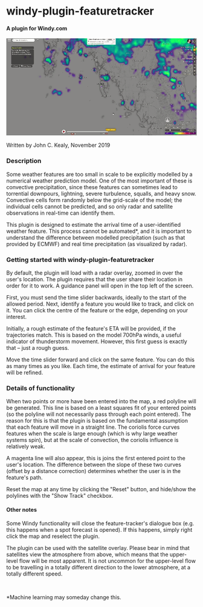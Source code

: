 
# windy-plugin-featuretracker
#### A plugin for Windy.com


<p align="center"><img src="feature-tracker.gif"></p>

Written by John C. Kealy, November 2019

### Description
Some weather features are too small in scale to be explicitly modelled by a numerical weather prediction model. One of the most important of these is convective precipitation, since these features can sometimes lead to torrential downpours, lightning, severe turbulence, squalls, and heavy snow. Convective cells form randomly below the grid-scale of the model; the individual cells cannot be predicted, and so only radar and satellite observations in real-time can identify them.

This plugin is designed to estimate the arrival time of a user-identified weather feature. This process cannot be automated*, and it is important to understand the difference between modelled precipitation (such as that provided by ECMWF) and real time precipitation (as visualized by radar).   


### Getting started with windy-plugin-featuretracker

By default, the plugin will load with a radar overlay, zoomed in over the user's location. The plugin requires that the user share their location in order for it to work. A guidance panel will open in the top left of the screen.

First, you must send the time slider backwards, ideally to the start of the allowed period. Next, identify a feature you would like to track, and click on it. You can click the centre of the feature or the edge, depending on your interest.

Initially, a rough estimate of the feature's ETA will be provided, if the trajectories match. This is based on the model 700hPa winds, a useful indicator of thunderstorm movement. However, this first guess is exactly that – just a rough guess.

Move the time slider forward and click on the same feature. You can do this as many times as you like. Each time, the estimate of arrival for your feature will be refined.


### Details of functionality

When two points or more have been entered into the map, a red polyline will be generated. This line is based on a least squares fit of your entered points (so the polyline will not necessarily pass through each point entered). The reason for this is that the plugin is based on the fundamental assumption that each feature will move in a straight line. The coriolis force curves features when the scale is large enough (which is why large weather systems spin), but at the scale of convection, the coriolis influence is relatively weak.

A magenta line will also appear, this is joins the first entered point to the user's location. The difference between the slope of these two curves (offset by a distance correction) determines whether the user is in the feature's path.

Reset the map at any time by clicking the "Reset" button, and hide/show the polylines with the "Show Track" checkbox.


#### Other notes

Some Windy functionality will close the feature-tracker's dialogue box (e.g. this happens when a spot forecast is opened). If this happens, simply right click the map and reselect the plugin.  

The plugin can be used with the satellite overlay. Please bear in mind that satellites view the atmosphere from above, which means that the upper-level flow will be most apparent. It is not uncommon for the upper-level flow to be travelling in a totally different direction to the lower atmosphere, at a totally different speed.


<br>

*Machine learning may someday change this.
